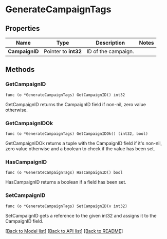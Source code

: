 # GenerateCampaignTags

## Properties

Name | Type | Description | Notes
------------ | ------------- | ------------- | -------------
**CampaignID** | Pointer to **int32** | ID of the campaign. | 

## Methods

### GetCampaignID

`func (o *GenerateCampaignTags) GetCampaignID() int32`

GetCampaignID returns the CampaignID field if non-nil, zero value otherwise.

### GetCampaignIDOk

`func (o *GenerateCampaignTags) GetCampaignIDOk() (int32, bool)`

GetCampaignIDOk returns a tuple with the CampaignID field if it's non-nil, zero value otherwise
and a boolean to check if the value has been set.

### HasCampaignID

`func (o *GenerateCampaignTags) HasCampaignID() bool`

HasCampaignID returns a boolean if a field has been set.

### SetCampaignID

`func (o *GenerateCampaignTags) SetCampaignID(v int32)`

SetCampaignID gets a reference to the given int32 and assigns it to the CampaignID field.


[[Back to Model list]](../README.md#documentation-for-models) [[Back to API list]](../README.md#documentation-for-api-endpoints) [[Back to README]](../README.md)


